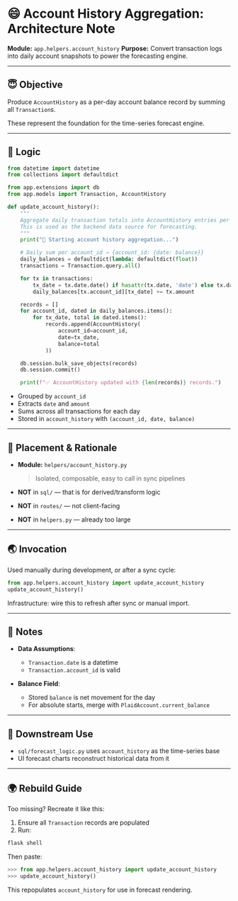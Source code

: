# 😄 Account History Aggregation: Architecture Note

**Module:** `app.helpers.account_history`
**Purpose:** Convert transaction logs into daily account snapshots to power the forecasting engine.

---

## 😇 Objective

Produce `AccountHistory` as a per-day account balance record by summing all `Transaction`s.

These represent the foundation for the time-series forecast engine.

---

## 😤 Logic

```python
from datetime import datetime
from collections import defaultdict

from app.extensions import db
from app.models import Transaction, AccountHistory

def update_account_history():
    """
    Aggregate daily transaction totals into AccountHistory entries per account.
    This is used as the backend data source for forecasting.
    """
    print("🔁 Starting account history aggregation...")

    # Daily sum per account_id → {account_id: {date: balance}}
    daily_balances = defaultdict(lambda: defaultdict(float))
    transactions = Transaction.query.all()

    for tx in transactions:
        tx_date = tx.date.date() if hasattr(tx.date, 'date') else tx.date
        daily_balances[tx.account_id][tx_date] += tx.amount

    records = []
    for account_id, dated in daily_balances.items():
        for tx_date, total in dated.items():
            records.append(AccountHistory(
                account_id=account_id,
                date=tx_date,
                balance=total
            ))

    db.session.bulk_save_objects(records)
    db.session.commit()

    print(f"✅ AccountHistory updated with {len(records)} records.")
```

- Grouped by `account_id`
- Extracts `date` and `amount`
- Sums across all transactions for each day
- Stored in `account_history` with `(account_id, date, balance)`

---

## 📆 Placement & Rationale

- **Module:** `helpers/account_history.py`

  > Isolated, composable, easy to call in sync pipelines

- **NOT** in `sql/` — that is for derived/transform logic
- **NOT** in `routes/` — not client-facing
- **NOT** in `helpers.py` — already too large

---

## 🌏 Invocation

Used manually during development, or after a sync cycle:

```python
from app.helpers.account_history import update_account_history
update_account_history()
```

Infrastructure: wire this to refresh after sync or manual import.

---

## 👀 Notes

- **Data Assumptions**:

  - `Transaction.date` is a datetime
  - `Transaction.account_id` is valid

- **Balance Field**:

  - Stored `balance` is net movement for the day
  - For absolute starts, merge with `PlaidAccount.current_balance`

---

## 🐘 Downstream Use

- `sql/forecast_logic.py` uses `account_history` as the time-series base
- UI forecast charts reconstruct historical data from it

---

## 🌍 Rebuild Guide

Too missing? Recreate it like this:

1. Ensure all `Transaction` records are populated
2. Run:

```sh
flask shell
```

Then paste:

```python
>>> from app.helpers.account_history import update_account_history
>>> update_account_history()
```

This repopulates `account_history` for use in forecast rendering.
